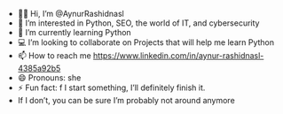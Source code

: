 - 🫶🏻 Hi, I’m @AynurRashidnasl
- 👀 I’m interested in Python, SEO, the world of IT, and cybersecurity 
- 🌱 I’m currently learning Python 
- 💻 I’m looking to collaborate on Projects that will help me learn Python
- 📫 How to reach me https://www.linkedin.com/in/aynur-rashidnasl-4385a92b5 
- 😄 Pronouns: she
- ⚡ Fun fact: f I start something, I’ll definitely finish it.
- If I don’t, you can be sure I’m probably not around anymore

<!---
AynurRashidnasl/AynurRashidnasl is a ✨ special ✨ repository because its `README.md` (this file) appears on your GitHub profile.
You can click the Preview link to take a look at your changes.
--->
